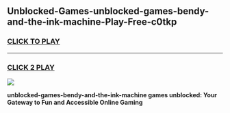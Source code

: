 
## Unblocked-Games-unblocked-games-bendy-and-the-ink-machine-Play-Free-c0tkp
<h3>
<a href="https://premium76.site?title=unblocked-games-bendy-and-the-ink-machine&ref=22A">CLICK TO PLAY</a></h3>
<hr>

<h3>
<a href="https://premium76.site?title=unblocked-games-bendy-and-the-ink-machine&ref=22A">CLICK 2 PLAY</a>
  
</h3>

<a href="https://premium76.site?title=unblocked-games-bendy-and-the-ink-machine&ref=22A"><img src="https://clearcache.store/games.png"></a>


**unblocked-games-bendy-and-the-ink-machine games unblocked: Your Gateway to Fun and Accessible Online Gaming**

